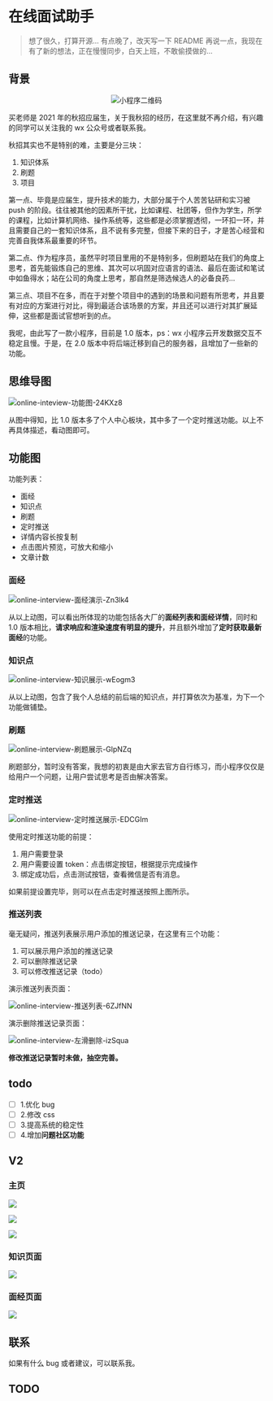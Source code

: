 # 在线面试助手

> 想了很久，打算开源...
> 有点晚了，改天写一下 README
> 再说一点，我现在有了新的想法，正在慢慢同步，白天上班，不敢偷摸做的...

## 背景

<div align='center'><img src='https://imgs.heiye.site/blog/online-interview-qr.jpg' alt='小程序二维码'/> </div>

买老师是 2021 年的秋招应届生，关于我秋招的经历，在这里就不再介绍，有兴趣的同学可以关注我的 wx 公众号或者联系我。

秋招其实也不是特别的难，主要是分三块：

1. 知识体系
2. 刷题
3. 项目

第一点、毕竟是应届生，提升技术的能力，大部分属于个人苦苦钻研和实习被 push 的阶段。往往被其他的因素所干扰，比如课程、社团等，但作为学生，所学的课程，比如计算机网络、操作系统等，这些都是必须掌握透彻，一环扣一环，并且需要自己的一套知识体系，且不说有多完整，但接下来的日子，才是苦心经营和完善自我体系最重要的环节。

第二点、作为程序员，虽然平时项目里用的不是特别多，但刷题站在我们的角度上思考，首先能锻炼自己的思维、其次可以巩固对应语言的语法、最后在面试和笔试中如鱼得水；站在公司的角度上思考，那自然是筛选候选人的必备良药...

第三点、项目不在多，而在于对整个项目中的遇到的场景和问题有所思考，并且要有对应的方案进行对比，得到最适合该场景的方案，并且还可以进行对其扩展延伸，这些都是面试官想听到的点。

我呢，由此写了一款小程序，目前是 1.0 版本，ps：wx 小程序云开发数据交互不稳定且慢。于是，在 2.0 版本中将后端迁移到自己的服务器，且增加了一些新的功能。

## 思维导图

![online-inteview-功能图-24KXz8](https://imgs.heiye.site/uPic/online-inteview-功能图-24KXz8.png)

从图中得知，比 1.0 版本多了个人中心板块，其中多了一个定时推送功能。以上不再具体描述，看动图即可。

## 功能图

功能列表：

- 面经
- 知识点
- 刷题
- 定时推送
- 详情内容长按复制
- 点击图片预览，可放大和缩小
- 文章计数

### 面经

![online-interview-面经演示-Zn3lk4](http://imgs.heiye.site/uPic/online-interview-面经演示-Zn3lk4.gif)

从以上动图，可以看出所体现的功能包括各大厂的**面经列表和面经详情**，同时和 1.0 版本相比，**请求响应和渲染速度有明显的提升**，并且额外增加了**定时获取最新面经**的功能。

### 知识点

![online-interview-知识展示-wEogm3](http://imgs.heiye.site/uPic/online-interview-知识展示-wEogm3.gif)

从以上动图，包含了我个人总结的前后端的知识点，并打算依次为基准，为下一个功能做铺垫。

### 刷题

![online-interview-刷题展示-GlpNZq](http://imgs.heiye.site/uPic/online-interview-刷题展示-GlpNZq.gif)

刷题部分，暂时没有答案，我想的初衷是由大家去官方自行练习，而小程序仅仅是给用户一个问题，让用户尝试思考是否由解决答案。

### 定时推送

![online-interview-定时推送展示-EDCGIm](http://imgs.heiye.site/uPic/online-interview-定时推送展示-EDCGIm.gif)

使用定时推送功能的前提：

1. 用户需要登录
2. 用户需要设置 token：点击绑定按钮，根据提示完成操作
3. 绑定成功后，点击测试按钮，查看微信是否有消息。

如果前提设置完毕，则可以在点击定时推送按照上图所示。

### 推送列表

毫无疑问，推送列表展示用户添加的推送记录，在这里有三个功能：

1. 可以展示用户添加的推送记录
2. 可以删除推送记录
3. 可以修改推送记录（todo）

演示推送列表页面：

![online-interview-推送列表-6ZJfNN](https://imgs.heiye.site/uPic/online-interview-推送列表-6ZJfNN.png)

演示删除推送记录页面：

![online-interview-左滑删除-izSqua](https://imgs.heiye.site/uPic/online-interview-左滑删除-izSqua.png)

**修改推送记录暂时未做，抽空完善。**

## todo

- [ ] 1.优化 bug
- [ ] 2.修改 css
- [ ] 3.提高系统的稳定性
- [ ] 4.增加**问题社区功能**

## V2

### 主页

![](https://imgs.heiye.site/byte/1644979793216.png)

![](https://imgs.heiye.site/byte/1644979858216.png)

![](https://imgs.heiye.site/byte/1644979883388.png)

### 知识页面

![](https://imgs.heiye.site/byte/1644979824216.png)

### 面经页面

![](https://imgs.heiye.site/byte/1644979841099.png)

## 联系

如果有什么 bug 或者建议，可以联系我。

## TODO
